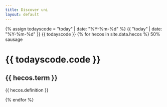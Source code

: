 ```yaml
---
title: Discover uni
layout: default
--- 
```

{% assign todayscode = "today" | date: "%Y-%m-%d"  %}
 {{ "today" | date: "%Y-%m-%d" }}
{{ todayscode }}
{% for hecos in  site.data.hecos %}
 50% sausage
 <h1>  {{ todayscode.code }} </h1>
  <h2> {{ hecos.term }} </h2>
  <p> {{ hecos.definition }} </p>
{% endfor %}

